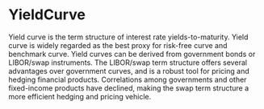# YieldCurve
Yield curve is the term structure of interest rate yields-to-maturity. Yield curve is widely regarded as the best proxy for risk-free curve and benchmark curve. Yield curves can be derived from government bonds or LIBOR/swap instruments. The LIBOR/swap term structure offers several advantages over government curves, and is a robust tool for pricing and hedging financial products.  Correlations among governments and other fixed-income products have declined, making the swap term structure a more efficient hedging and pricing vehicle.

